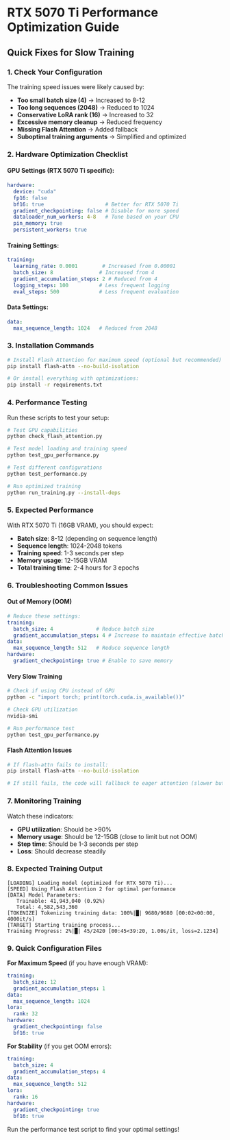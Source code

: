 # RTX 5070 Ti Performance Optimization Guide

## Quick Fixes for Slow Training

### 1. Check Your Configuration
The training speed issues were likely caused by:

- **Too small batch size (4)** → Increased to 8-12
- **Too long sequences (2048)** → Reduced to 1024 
- **Conservative LoRA rank (16)** → Increased to 32
- **Excessive memory cleanup** → Reduced frequency
- **Missing Flash Attention** → Added fallback
- **Suboptimal training arguments** → Simplified and optimized

### 2. Hardware Optimization Checklist

#### GPU Settings (RTX 5070 Ti specific):
```yaml
hardware:
  device: "cuda"
  fp16: false
  bf16: true                    # Better for RTX 5070 Ti
  gradient_checkpointing: false # Disable for more speed
  dataloader_num_workers: 4-8   # Tune based on your CPU
  pin_memory: true
  persistent_workers: true
```

#### Training Settings:
```yaml
training:
  learning_rate: 0.0001        # Increased from 0.00001
  batch_size: 8               # Increased from 4
  gradient_accumulation_steps: 2 # Reduced from 4
  logging_steps: 100          # Less frequent logging
  eval_steps: 500             # Less frequent evaluation
```

#### Data Settings:
```yaml
data:
  max_sequence_length: 1024   # Reduced from 2048
```

### 3. Installation Commands

```bash
# Install Flash Attention for maximum speed (optional but recommended)
pip install flash-attn --no-build-isolation

# Or install everything with optimizations:
pip install -r requirements.txt
```

### 4. Performance Testing

Run these scripts to test your setup:

```bash
# Test GPU capabilities
python check_flash_attention.py

# Test model loading and training speed
python test_gpu_performance.py

# Test different configurations
python test_performance.py

# Run optimized training
python run_training.py --install-deps
```

### 5. Expected Performance

With RTX 5070 Ti (16GB VRAM), you should expect:

- **Batch size**: 8-12 (depending on sequence length)
- **Sequence length**: 1024-2048 tokens
- **Training speed**: 1-3 seconds per step
- **Memory usage**: 12-15GB VRAM
- **Total training time**: 2-4 hours for 3 epochs

### 6. Troubleshooting Common Issues

#### Out of Memory (OOM)
```yaml
# Reduce these settings:
training:
  batch_size: 4              # Reduce batch size
  gradient_accumulation_steps: 4 # Increase to maintain effective batch
data:
  max_sequence_length: 512   # Reduce sequence length
hardware:
  gradient_checkpointing: true # Enable to save memory
```

#### Very Slow Training
```bash
# Check if using CPU instead of GPU
python -c "import torch; print(torch.cuda.is_available())"

# Check GPU utilization
nvidia-smi

# Run performance test
python test_gpu_performance.py
```

#### Flash Attention Issues
```bash
# If flash-attn fails to install:
pip install flash-attn --no-build-isolation

# If still fails, the code will fallback to eager attention (slower but works)
```

### 7. Monitoring Training

Watch these indicators:
- **GPU utilization**: Should be >90%
- **Memory usage**: Should be 12-15GB (close to limit but not OOM)
- **Step time**: Should be 1-3 seconds per step
- **Loss**: Should decrease steadily

### 8. Expected Training Output

```
[LOADING] Loading model (optimized for RTX 5070 Ti)...
[SPEED] Using Flash Attention 2 for optimal performance
[DATA] Model Parameters:
   Trainable: 41,943,040 (0.92%)
   Total: 4,582,543,360
[TOKENIZE] Tokenizing training data: 100%|█| 9680/9680 [00:02<00:00, 4000it/s]
[TARGET] Starting training process...
Training Progress: 2%|█| 45/2420 [00:45<39:20, 1.00s/it, loss=2.1234]
```

### 9. Quick Configuration Files

**For Maximum Speed** (if you have enough VRAM):
```yaml
training:
  batch_size: 12
  gradient_accumulation_steps: 1
data:
  max_sequence_length: 1024
lora:
  rank: 32
hardware:
  gradient_checkpointing: false
  bf16: true
```

**For Stability** (if you get OOM errors):
```yaml
training:
  batch_size: 4
  gradient_accumulation_steps: 4
data:
  max_sequence_length: 512
lora:
  rank: 16
hardware:
  gradient_checkpointing: true
  bf16: true
```

Run the performance test script to find your optimal settings!
